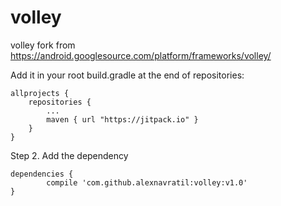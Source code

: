 # volley
volley fork from https://android.googlesource.com/platform/frameworks/volley/

Add it in your root build.gradle at the end of repositories:

	allprojects {
		repositories {
			...
			maven { url "https://jitpack.io" }
		}
	}
Step 2. Add the dependency

	dependencies {
	        compile 'com.github.alexnavratil:volley:v1.0'
	}
